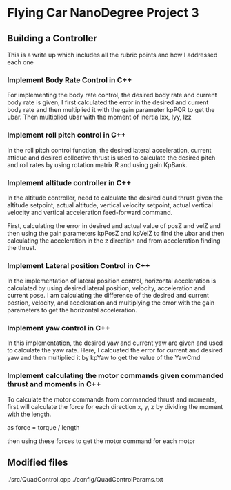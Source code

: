 # Flying Car NanoDegree Project 3

## Building a Controller

This is a write up which includes all the rubric points and how I addressed each one

### Implement Body Rate Control in C++

For implementing the body rate control, the desired body rate and current body rate is given, I first calculated the error in the desired and current body rate and then multiplied it with the gain parameter kpPQR to get the ubar. Then multiplied ubar with the moment of inertia Ixx, Iyy, Izz

### Implement roll pitch control in C++

In the roll pitch control function, the desired lateral acceleration, current attidue and desired collective thrust is used to calculate the desired pitch and roll rates by using rotation matrix R and using gain KpBank.


### Implement altitude controller in C++

In the altitude controller, need to calculate the desired quad thrust given the altitude setpoint, actual altitude, vertical velocity setpoint, actual vertical velocity and vertical acceleration feed-forward command.

First, calculating the error in desired and actual value of posZ and velZ and then using the gain parameters kpPosZ and kpVelZ to find the ubar and then calculating the acceleration in the z direction and from acceleration finding the thrust.

### Implement Lateral position Control in C++

In the implementation of lateral position control, horizontal acceleration is calculated by using desired lateral position, velocity, acceleration and current pose. I am calculating the difference of the desired and current postion, velocity, and acceleration and multiplying the error with the gain parameters to get the horizontal acceleration.

### Implement yaw control in C++

In this implementation, the desired yaw and current yaw are given and used to calculate the yaw rate. Here, I calcuated the error for current and desired yaw and then multiplied it by kpYaw to get the value of the YawCmd

### Implement calculating the motor commands given commanded thrust and moments in C++

To calculate the motor commands from commanded thrust and moments, first will calculate the force for each direction x, y, z by dividing the moment with the length.

as force = torque / length

then using these forces to get the motor command for each motor


## Modified files
./src/QuadControl.cpp
./config/QuadControlParams.txt
